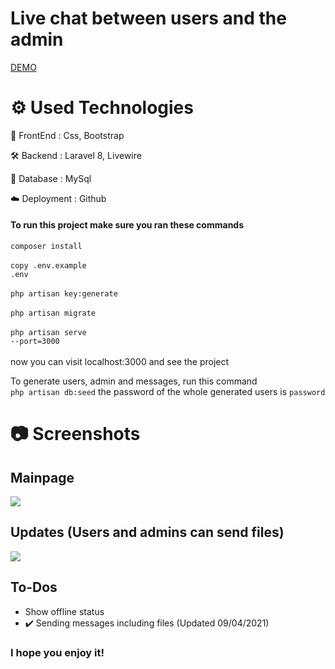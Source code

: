 # Live chat between users and the admin

[DEMO](https://www.youtube.com/watch?v=mitM_HCj-Sk)

# ⚙️ Used Technologies

💅 FrontEnd : Css, Bootstrap

🛠 Backend : Laravel 8, Livewire

💾 Database : MySql

☁️ Deployment : Github

#### To run this project make sure you ran these commands
<code>composer install</code><br><br>
<code>copy .env.example .env</code><br><br>
<code>php artisan key:generate</code><br><br>
<code>php artisan migrate</code><br><br>
<code>php artisan serve --port=3000</code><br><br>
now you can visit localhost:3000 and see the project

To generate users, admin and messages, run this command <br>
<code>php artisan db:seed</code>
the password of the whole generated users is <code>password</code>

# 📷 Screenshots
## Mainpage
<p>
    <img align="center" src="https://i.ibb.co/DMGF1gT/Unbenannt.png">    
</p>

## Updates (Users and admins can send files)
<p>
    <img align="center" src="https://i.ibb.co/Nt6fTT9/ff.png">
</p>

## To-Dos
+ Show offline status
+ ✔️ Sending messages including files (Updated 09/04/2021)


### I hope you enjoy it!

